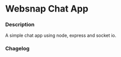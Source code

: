 # Websnap Chat App

### Description
A simple chat app using node, express and socket io.

### Chagelog
